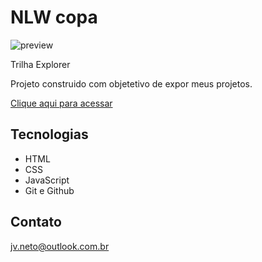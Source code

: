 # NLW copa

![preview](/assets/capa.svg)

Trilha Explorer

Projeto construido com objetetivo de expor meus projetos.

[ Clique aqui para acessar](https://josevanderleineto.github.io/portifolio/)

## Tecnologias

- HTML
- CSS
- JavaScript 
- Git e Github

## Contato

jv.neto@outlook.com.br
